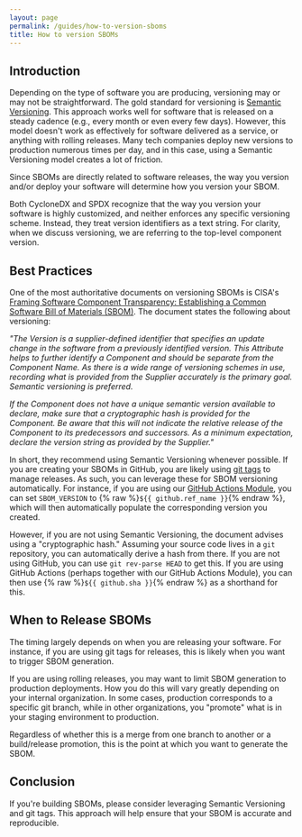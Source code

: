 ```yaml
---
layout: page
permalink: /guides/how-to-version-sboms
title: How to version SBOMs
---
```


## Introduction

Depending on the type of software you are producing, versioning may or may not be straightforward. The gold standard for versioning is [Semantic Versioning](https://semver.org/). This approach works well for software that is released on a steady cadence (e.g., every month or even every few days). However, this model doesn't work as effectively for software delivered as a service, or anything with rolling releases. Many tech companies deploy new versions to production numerous times per day, and in this case, using a Semantic Versioning model creates a lot of friction.

Since SBOMs are directly related to software releases, the way you version and/or deploy your software will determine how you version your SBOM.

Both CycloneDX and SPDX recognize that the way you version your software is highly customized, and neither enforces any specific versioning scheme. Instead, they treat version identifiers as a text string. For clarity, when we discuss versioning, we are referring to the top-level component version.

## Best Practices

One of the most authoritative documents on versioning SBOMs is CISA's [Framing Software Component Transparency: Establishing a Common Software Bill of Materials (SBOM)](https://www.cisa.gov/sites/default/files/2024-10/SBOM%20Framing%20Software%20Component%20Transparency%202024.pdf). The document states the following about versioning:

*"The Version is a supplier-defined identifier that specifies an update change in the software from a previously identified version. This Attribute helps to further identify a Component and should be separate from the Component Name. As there is a wide range of versioning schemes in use, recording what is provided from the Supplier accurately is the primary goal. Semantic versioning is preferred.*

*If the Component does not have a unique semantic version available to declare, make sure that a cryptographic hash is provided for the Component. Be aware that this will not indicate the relative release of the Component to its predecessors and successors. As a minimum expectation, declare the version string as provided by the Supplier."*

In short, they recommend using Semantic Versioning whenever possible. If you are creating your SBOMs in GitHub, you are likely using [git tags](https://git-scm.com/book/en/v2/Git-Basics-Tagging) to manage releases. As such, you can leverage these for SBOM versioning automatically. For instance, if you are using our [GitHub Actions Module](https://github.com/sbomify/github-action), you can set `SBOM_VERSION` to {% raw %}`${{ github.ref_name }}`{% endraw %}, which will then automatically populate the corresponding version you created.

However, if you are not using Semantic Versioning, the document advises using a "cryptographic hash." Assuming your source code lives in a `git` repository, you can automatically derive a hash from there. If you are not using GitHub, you can use `git rev-parse HEAD` to get this. If you are using GitHub Actions (perhaps together with our GitHub Actions Module), you can then use {% raw %}`${{ github.sha }}`{% endraw %} as a shorthand for this.

## When to Release SBOMs

The timing largely depends on when you are releasing your software. For instance, if you are using git tags for releases, this is likely when you want to trigger SBOM generation.

If you are using rolling releases, you may want to limit SBOM generation to production deployments. How you do this will vary greatly depending on your internal organization. In some cases, production corresponds to a specific git branch, while in other organizations, you "promote" what is in your staging environment to production.

Regardless of whether this is a merge from one branch to another or a build/release promotion, this is the point at which you want to generate the SBOM.

## Conclusion

If you're building SBOMs, please consider leveraging Semantic Versioning and git tags. This approach will help ensure that your SBOM is accurate and reproducible.